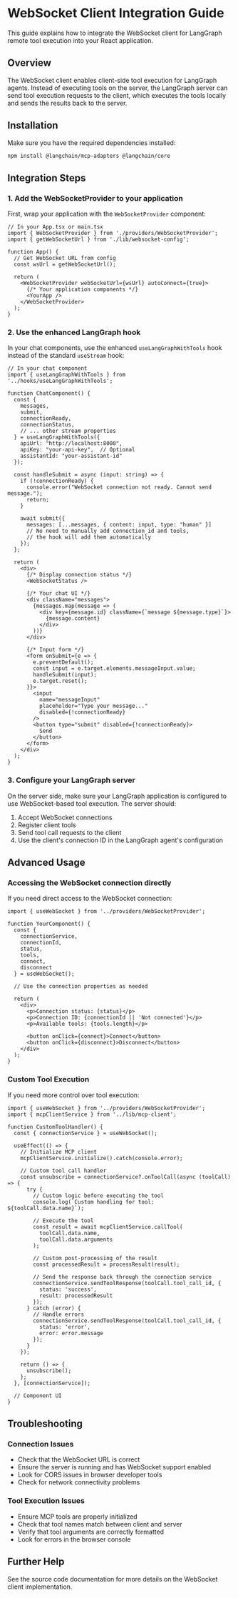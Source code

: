 # WebSocket Client Integration Guide

This guide explains how to integrate the WebSocket client for LangGraph remote tool execution into your React application.

## Overview

The WebSocket client enables client-side tool execution for LangGraph agents. Instead of executing tools on the server, the LangGraph server can send tool execution requests to the client, which executes the tools locally and sends the results back to the server.

## Installation

Make sure you have the required dependencies installed:

```bash
npm install @langchain/mcp-adapters @langchain/core
```

## Integration Steps

### 1. Add the WebSocketProvider to your application

First, wrap your application with the `WebSocketProvider` component:

```tsx
// In your App.tsx or main.tsx
import { WebSocketProvider } from './providers/WebSocketProvider';
import { getWebSocketUrl } from './lib/websocket-config';

function App() {
  // Get WebSocket URL from config
  const wsUrl = getWebSocketUrl();
  
  return (
    <WebSocketProvider webSocketUrl={wsUrl} autoConnect={true}>
      {/* Your application components */}
      <YourApp />
    </WebSocketProvider>
  );
}
```

### 2. Use the enhanced LangGraph hook

In your chat components, use the enhanced `useLangGraphWithTools` hook instead of the standard `useStream` hook:

```tsx
// In your chat component
import { useLangGraphWithTools } from '../hooks/useLangGraphWithTools';

function ChatComponent() {
  const {
    messages,
    submit,
    connectionReady,
    connectionStatus,
    // ... other stream properties
  } = useLangGraphWithTools({
    apiUrl: "http://localhost:8000",
    apiKey: "your-api-key",  // Optional
    assistantId: "your-assistant-id"
  });
  
  const handleSubmit = async (input: string) => {
    if (!connectionReady) {
      console.error("WebSocket connection not ready. Cannot send message.");
      return;
    }
    
    await submit({
      messages: [...messages, { content: input, type: "human" }]
      // No need to manually add connection_id and tools,
      // the hook will add them automatically
    });
  };
  
  return (
    <div>
      {/* Display connection status */}
      <WebSocketStatus />
      
      {/* Your chat UI */}
      <div className="messages">
        {messages.map(message => (
          <div key={message.id} className={`message ${message.type}`}>
            {message.content}
          </div>
        ))}
      </div>
      
      {/* Input form */}
      <form onSubmit={e => {
        e.preventDefault();
        const input = e.target.elements.messageInput.value;
        handleSubmit(input);
        e.target.reset();
      }}>
        <input
          name="messageInput"
          placeholder="Type your message..."
          disabled={!connectionReady}
        />
        <button type="submit" disabled={!connectionReady}>
          Send
        </button>
      </form>
    </div>
  );
}
```

### 3. Configure your LangGraph server

On the server side, make sure your LangGraph application is configured to use WebSocket-based tool execution. The server should:

1. Accept WebSocket connections
2. Register client tools
3. Send tool call requests to the client
4. Use the client's connection ID in the LangGraph agent's configuration

## Advanced Usage

### Accessing the WebSocket connection directly

If you need direct access to the WebSocket connection:

```tsx
import { useWebSocket } from '../providers/WebSocketProvider';

function YourComponent() {
  const { 
    connectionService, 
    connectionId, 
    status, 
    tools,
    connect,
    disconnect
  } = useWebSocket();
  
  // Use the connection properties as needed
  
  return (
    <div>
      <p>Connection status: {status}</p>
      <p>Connection ID: {connectionId || 'Not connected'}</p>
      <p>Available tools: {tools.length}</p>
      
      <button onClick={connect}>Connect</button>
      <button onClick={disconnect}>Disconnect</button>
    </div>
  );
}
```

### Custom Tool Execution

If you need more control over tool execution:

```tsx
import { useWebSocket } from '../providers/WebSocketProvider';
import { mcpClientService } from '../lib/mcp-client';

function CustomToolHandler() {
  const { connectionService } = useWebSocket();
  
  useEffect(() => {
    // Initialize MCP client
    mcpClientService.initialize().catch(console.error);
    
    // Custom tool call handler
    const unsubscribe = connectionService?.onToolCall(async (toolCall) => {
      try {
        // Custom logic before executing the tool
        console.log(`Custom handling for tool: ${toolCall.data.name}`);
        
        // Execute the tool
        const result = await mcpClientService.callTool(
          toolCall.data.name,
          toolCall.data.arguments
        );
        
        // Custom post-processing of the result
        const processedResult = processResult(result);
        
        // Send the response back through the connection service
        connectionService.sendToolResponse(toolCall.tool_call_id, {
          status: 'success',
          result: processedResult
        });
      } catch (error) {
        // Handle errors
        connectionService.sendToolResponse(toolCall.tool_call_id, {
          status: 'error',
          error: error.message
        });
      }
    });
    
    return () => {
      unsubscribe();
    };
  }, [connectionService]);
  
  // Component UI
}
```

## Troubleshooting

### Connection Issues

- Check that the WebSocket URL is correct
- Ensure the server is running and has WebSocket support enabled
- Look for CORS issues in browser developer tools
- Check for network connectivity problems

### Tool Execution Issues

- Ensure MCP tools are properly initialized
- Check that tool names match between client and server
- Verify that tool arguments are correctly formatted
- Look for errors in the browser console

## Further Help

See the source code documentation for more details on the WebSocket client implementation. 